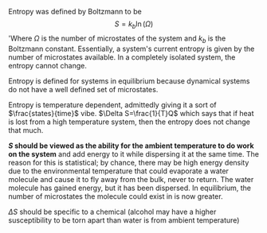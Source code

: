 Entropy was defined by Boltzmann to be$$S=k_{b}\ln(\Omega)$$'Where $\Omega$ is the number of microstates of the system and $k_{b}$ is the Boltzmann constant. Essentially, a system's current entropy is given by the number of microstates available. In a completely isolated system, the entropy cannot change. 

Entropy is defined for systems in equilibrium because dynamical systems do not have a well defined set of microstates.

Entropy is temperature dependent, admittedly giving it a sort of $\frac{states}{time}$ vibe. $\Delta S=\frac{1}{T}Q$ which says that if heat is lost from a high temperature system, then the entropy does not change that much.

**$S$ should be viewed as the ability for the ambient temperature to do work on the system** and add energy to it while dispersing it at the same time. The reason for this is statistical; by chance, there may be high energy density due to the environmental temperature that could evaporate a water molecule and cause it to fly away from the bulk, never to return. The water molecule has gained energy, but it has been dispersed. In equilibrium, the number of microstates the molecule could exist in is now greater.

$\Delta S$ should be specific to a chemical (alcohol may have a higher susceptibility to be torn apart than water is from ambient temperature) 
